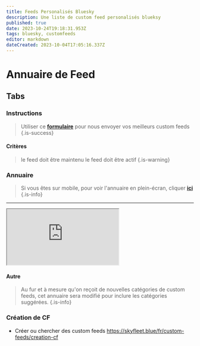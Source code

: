 ```yaml
---
title: Feeds Personalisés Bluesky
description: Une liste de custom feed personalisés blueksy
published: true
date: 2023-10-24T19:18:31.953Z
tags: bluesky, customfeeds
editor: markdown
dateCreated: 2023-10-04T17:05:16.337Z
---
```


# Annuaire de Feed


<h2 class="tabset">Tabs</h2>

### Instructions

> Utiliser ce **[formulaire](https://base.skyfleet.blue/form/0Bmzxqsv19BNgzWuo9Ikh_zhxODTX5E8BnVKStpO2nk)** pour nous envoyer vos meilleurs custom feeds
{.is-success}


#### Critères

> le feed doit être maintenu
> le feed doit être actif
{.is-warning}

### Annuaire

> Si vous êtes sur mobile, pour voir l'annuaire en plein-écran, cliquer **[ici](https://base.skyfleet.blue/public/grid/4W_lCTnwaL0S7wFwZ6zW3Yhf0byVeFD_3A8wh0Csf8g)**
{.is-info}


---

<div class="iframe">
  <iframe class="responsive-iframe" src="https://base.skyfleet.blue/public/grid/4W_lCTnwaL0S7wFwZ6zW3Yhf0byVeFD_3A8wh0Csf8g"></iframe>
</div>

#### Autre
> Au fur et à mesure qu'on reçoit de nouvelles catégories de custom feeds, cet annuaire sera modifié pour inclure les catégories suggérées. 
{.is-info}


### Création de CF

- Créer ou chercher des custom feeds https://skyfleet.blue/fr/custom-feeds/creation-cf